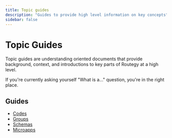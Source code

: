 ```yaml
---
title: Topic guides
description: "Guides to provide high level information on key concepts"
sidebar: false
---
```


# Topic Guides

Topic guides are understanding oriented documents that provide background, context, and introductions to key parts of Routegy at a high level.

If you're currently asking yourself "What is a..." question, you're in the right place.

## Guides

* [Codes](/topic/codes/)
* [Groups](/topic/groups/)
* [Schemas](/topic/schemas/)
* [Microapps](/topic/microapps/)
